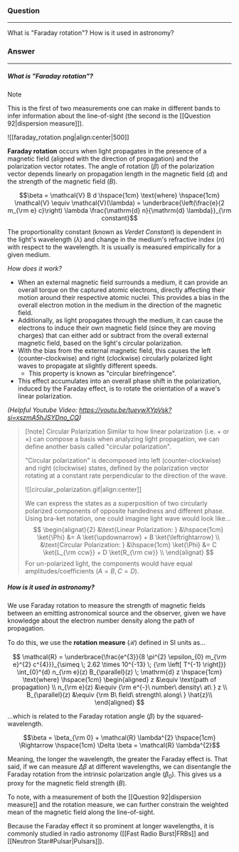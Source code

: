 ### Question
---
What is "Faraday rotation"? How is it used in astronomy?

### Answer
---
##### What is "Faraday rotation"?

> [!note]
> This is the first of two measurements one can make in different bands to infer information about the line-of-sight (the second is the [[Question 92|dispersion measure]]).

![[faraday_rotation.png|align:center|500]]

**Faraday rotation** occurs when light propagates in the presence of a magnetic field (aligned with the direction of propagation) and the polarization vector rotates. The angle of rotation ($\beta$) of the polarization vector depends linearly on propagation length in the magnetic field ($d$) and the strength of the magnetic field ($B$). 

$$\beta = \mathcal{V} B d \hspace{1cm} \text{where} \hspace{1cm} \mathcal{V} \equiv \mathcal{V}(\lambda) = \underbrace{\left(\frac{e}{2 m_{\rm e} c}\right) \lambda \frac{\mathrm{d} n}{\mathrm{d} \lambda}}_{\rm constant}$$

The proportionality constant (known as *Verdet Constant*) is dependent in the light's wavelength ($\lambda$) and change in the medium's refractive index ($n$) with respect to the wavelength. It is usually is measured empirically for a given medium.

*How does it work?*
- When an external magnetic field surrounds a medium, it can provide an overall torque on the captured atomic electrons, directly affecting their motion around their respective atomic nuclei. This provides a bias in the overall electron motion in the medium in the direction of the magnetic field.
- Additionally, as light propagates through the medium, it can cause the electrons to induce their own magnetic field (since they are moving charges) that can either add or subtract from the overall external magnetic field, based on the light's circular polarization.
- With the bias from the external magnetic field, this causes the left (counter-clockwise) and right (clockwise) circularly polarized light waves to propagate at slightly different speeds.
	- This property is known as "circular birefringence". 
- This effect accumulates into an overall phase shift in the polarization, induced by the Faraday effect, is to rotate the orientation of a wave's linear polarization.

*(Helpful Youtube Video: https://youtu.be/tueywXYpVsk?si=xszmA5hJSYDno_CQ)*

> [!note] Circular Polarization
> Similar to how linear polarization (i.e. $+$ or $\times$) can compose a basis when analyzing light propagation, we can define another basis called "circular polarization".
> 
> "Circular polarization" is decomposed into left (counter-clockwise) and right (clockwise) states, defined by the polarization vector rotating at a constant rate perpendicular to the direction of the wave.
> 
> ![[circular_polarization.gif|align:center]]
> 
> We can express the states as a superposition of two circularly polarized components of opposite handedness and different phase. Using bra-ket notation, one could imagine light wave would look like...
> $$
> \begin{alignat}{2}
> 	&\text{Linear Polarization: } &\hspace{1cm} \ket{\Phi} &= A \ket{\updownarrow} + B \ket{\leftrightarrow} \\
> 	&\text{Circular Polarization: } &\hspace{1cm} \ket{\Phi} &= C \ket{L_{\rm ccw}} + D \ket{R_{\rm cw}} \\
> \end{alignat}
> $$
> For un-polarized light, the components would have equal amplitudes/coefficients ($A=B, C=D$).

##### How is it used in astronomy?

We use Faraday rotation to measure the strength of magnetic fields between an emitting astronomical source and the observer, given we have knowledge about the electron number density along the path of propagation.

To do this, we use the **rotation measure** ($\mathcal{R}$) defined in SI units as...

$$
\mathcal{R} = \underbrace{\frac{e^{3}}{8 \pi^{2} \epsilon_{0} m_{\rm e}^{2} c^{4}}}_{\simeq \; 2.62 \times 10^{-13} \; {\rm \left[ T^{-1} \right]}} \int_{0}^{d} n_{\rm e}(z) B_{\parallel}(z) \; \mathrm{d} z
\hspace{1cm} \text{where} \hspace{1cm}
\begin{aligned}
	z &\equiv \text{path of propagation} \\
	n_{\rm e}(z) &\equiv {\rm e^{-}\ number\ density\ at\ } z \\
	B_{\parallel}(z) &\equiv {\rm B\ field\ strength\ along\ } \hat{z}\\
\end{aligned}
$$

...which is related to the Faraday rotation angle ($\beta$) by the squared-wavelength.

$$\beta = \beta_{\rm 0} + \mathcal{R} \lambda^{2} \hspace{1cm} \Rightarrow \hspace{1cm} \Delta \beta = \mathcal{R} \lambda^{2}$$

Meaning, the longer the wavelength, the greater the Faraday effect is. That said, if we can measure $\Delta \beta$ at different wavelengths, we can disentangle the Faraday rotation from the intrinsic polarization angle ($\beta_{0}$). This gives us a proxy for the magnetic field strength ($B$).

To note, with a measurement of both the [[Question 92|dispersion measure]] and the rotation measure, we can further constrain the weighted mean of the magnetic field along the line-of-sight.

Because the Faraday effect it so prominent at longer wavelengths, it is commonly studied in radio astronomy ([[Fast Radio Burst|FRBs]] and [[Neutron Star#Pulsar|Pulsars]]).